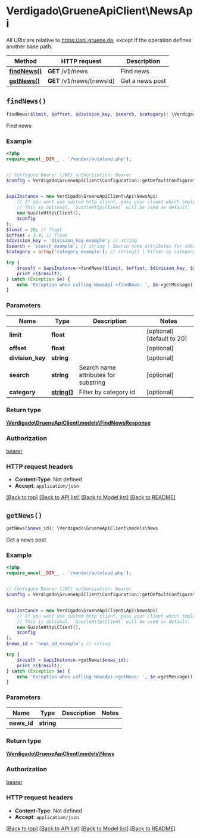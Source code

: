 # Verdigado\GrueneApiClient\NewsApi

All URIs are relative to https://api.gruene.de, except if the operation defines another base path.

| Method | HTTP request | Description |
| ------------- | ------------- | ------------- |
| [**findNews()**](NewsApi.md#findNews) | **GET** /v1/news | Find news |
| [**getNews()**](NewsApi.md#getNews) | **GET** /v1/news/{newsId} | Get a news post |


## `findNews()`

```php
findNews($limit, $offset, $division_key, $search, $category): \Verdigado\GrueneApiClient\models\FindNewsResponse
```

Find news

### Example

```php
<?php
require_once(__DIR__ . '/vendor/autoload.php');


// Configure Bearer (JWT) authorization: bearer
$config = Verdigado\GrueneApiClient\Configuration::getDefaultConfiguration()->setAccessToken('YOUR_ACCESS_TOKEN');


$apiInstance = new Verdigado\GrueneApiClient\Api\NewsApi(
    // If you want use custom http client, pass your client which implements `GuzzleHttp\ClientInterface`.
    // This is optional, `GuzzleHttp\Client` will be used as default.
    new GuzzleHttp\Client(),
    $config
);
$limit = 20; // float
$offset = 3.4; // float
$division_key = 'division_key_example'; // string
$search = 'search_example'; // string | Search name attributes for substring
$category = array('category_example'); // string[] | Filter by category id

try {
    $result = $apiInstance->findNews($limit, $offset, $division_key, $search, $category);
    print_r($result);
} catch (Exception $e) {
    echo 'Exception when calling NewsApi->findNews: ', $e->getMessage(), PHP_EOL;
}
```

### Parameters

| Name | Type | Description  | Notes |
| ------------- | ------------- | ------------- | ------------- |
| **limit** | **float**|  | [optional] [default to 20] |
| **offset** | **float**|  | [optional] |
| **division_key** | **string**|  | [optional] |
| **search** | **string**| Search name attributes for substring | [optional] |
| **category** | [**string[]**](../Model/string.md)| Filter by category id | [optional] |

### Return type

[**\Verdigado\GrueneApiClient\models\FindNewsResponse**](../Model/FindNewsResponse.md)

### Authorization

[bearer](../../README.md#bearer)

### HTTP request headers

- **Content-Type**: Not defined
- **Accept**: `application/json`

[[Back to top]](#) [[Back to API list]](../../README.md#endpoints)
[[Back to Model list]](../../README.md#models)
[[Back to README]](../../README.md)

## `getNews()`

```php
getNews($news_id): \Verdigado\GrueneApiClient\models\News
```

Get a news post

### Example

```php
<?php
require_once(__DIR__ . '/vendor/autoload.php');


// Configure Bearer (JWT) authorization: bearer
$config = Verdigado\GrueneApiClient\Configuration::getDefaultConfiguration()->setAccessToken('YOUR_ACCESS_TOKEN');


$apiInstance = new Verdigado\GrueneApiClient\Api\NewsApi(
    // If you want use custom http client, pass your client which implements `GuzzleHttp\ClientInterface`.
    // This is optional, `GuzzleHttp\Client` will be used as default.
    new GuzzleHttp\Client(),
    $config
);
$news_id = 'news_id_example'; // string

try {
    $result = $apiInstance->getNews($news_id);
    print_r($result);
} catch (Exception $e) {
    echo 'Exception when calling NewsApi->getNews: ', $e->getMessage(), PHP_EOL;
}
```

### Parameters

| Name | Type | Description  | Notes |
| ------------- | ------------- | ------------- | ------------- |
| **news_id** | **string**|  | |

### Return type

[**\Verdigado\GrueneApiClient\models\News**](../Model/News.md)

### Authorization

[bearer](../../README.md#bearer)

### HTTP request headers

- **Content-Type**: Not defined
- **Accept**: `application/json`

[[Back to top]](#) [[Back to API list]](../../README.md#endpoints)
[[Back to Model list]](../../README.md#models)
[[Back to README]](../../README.md)
